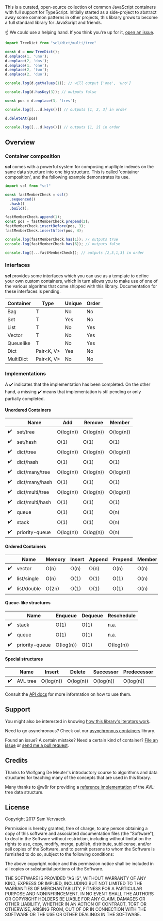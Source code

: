 
This is a curated, open-source collection of common JavaScript containers with
full support for TypeScript. Initially started as a side-project to abstract
away some common patterns in other projects, this library grows to become 
a full standard library for JavaScript and friends.

:point_up: We could use a helping hand. If you think you're up for it,
[open an issue](https://github.com/samvv/typescript-containers/issues/new).

```ts
import TreeDict from "scl/dict/multi/tree"

const d = new TreeDict();
d.emplace(1, 'uno');
d.emplace(2, 'dos');
d.emplace(1, 'one');
d.emplace(2, 'two');
d.emplace(2, 'duo');

console.log(d.getValues(1)); // will output ['one', 'uno']

console.log(d.hasKey(3)); // outputs false

const pos = d.emplace(3, 'tres');

console.log([...d.keys()]) // outputs [1, 2, 3] in order

d.deleteAt(pos)

console.log([...d.keys()]) // outputs [1, 2] in order

```

## Overview

### Container composition

**scl** comes with a powerful system for composing mupltiple indexes on the same
data structure into one big structure. This is called 'container composition',
and the following example demonstrates its use.

```ts
import scl from "scl"

const fastMemberCheck = scl()
  .sequenced()
  .hash()
  .build();

fastMemberCheck.append(1);
const pos = fastMemberCheck.prepend(2);
fastMemberCheck.insertBefore(pos, 3);
fastMemberCheck.insertAfter(pos, 4);

console.log(fastMemberCheck.has(1)); // outputs true
console.log(fastMemberCheck.has(6)); // outputs false

console.log([...fastMemberCheck]); // outputs [2,3,1,3] in order

```

### Interfaces

**scl** provides some interfaces which you can use as a template to define your
own custom containers, which in turn allows you to make use of one of the
various algoritms that come shipped with this library. Documentation for these
interfaces is pending.

| Container        | Type                  | Unique | Order     |
|------------------|-----------------------|--------|-----------|
| Bag              | T                     | No     | No        |
| Set              | T                     | Yes    | No        |
| List             | T                     | No     | Yes       |
| Vector           | T                     | No     | Yes       |
| Queuelike        | T                     | No     | Yes       |
| Dict             | Pair&lt;K, V&gt;      | Yes    | No        |
| MultiDict        | Pair&lt;K, V&gt;      | No     | No        |

### Implementations

A :heavy_check_mark: indicates that the implementation has been completed. On the other hand, a
missing :heavy_check_mark: means that implementation is stil pending or only
partially completed.

#### Unordered Containers

|                    | Name               | Add       | Remove    | Member    |
|--------------------|--------------------|-----------|-----------|-----------|
| :heavy_check_mark: | set/tree           | O(log(n)) | O(log(n)) | O(log(n)) |
| :heavy_check_mark: | set/hash           | O(1)      | O(1)      | O(1)      |
| :heavy_check_mark: | dict/tree          | O(log(n)) | O(log(n)) | O(log(n)) |
| :heavy_check_mark: | dict/hash          | O(1)      | O(1)      | O(1)      |
| :heavy_check_mark: | dict/many/tree     | O(log(n)) | O(log(n)) | O(log(n)) |
| :heavy_check_mark: | dict/many/hash     | O(1)      | O(1)      | O(1)      |
| :heavy_check_mark: | dict/multi/tree    | O(log(n)) | O(log(n)) | O(log(n)) |
| :heavy_check_mark: | dict/multi/hash    | O(1)      | O(1)      | O(1)      |
| :heavy_check_mark: | queue              | O(1)      | O(1)      | O(n)      |
| :heavy_check_mark: | stack              | O(1)      | O(1)      | O(n)      |
| :heavy_check_mark: | priority-queue     | O(log(n)) | O(log(n)) | O(n)      |

#### Ordered Containers

|                    | Name               | Memory  | Insert  | Append  | Prepend | Member | At   | Next | Prev |
|--------------------|--------------------|---------|---------|---------|---------|--------|------|------|------|
| :heavy_check_mark: | vector             | O(n)    | O(n)    | O(n)    | O(n)    | O(n)   | O(1) | O(1) | O(1) |
| :heavy_check_mark: | list/single        | O(n)    | O(1)    | O(1)    | O(1)    | O(n)   | O(n) | O(1) | O(1) |
| :heavy_check_mark: | list/double        | O(2n)   | O(1)    | O(1)    | O(1)    | O(n)   | O(n) | O(1) | O(1) |

#### Queue-like structures

|                    | Name           | Enqueue   | Dequeue    | Reschedule   |
|--------------------|----------------|-----------|------------|--------------|
| :heavy_check_mark: | stack          | O(1)      | O(1)       | n.a.         |
| :heavy_check_mark: | queue          | O(1)      | O(1)       | n.a.         |
| :heavy_check_mark: | priority-queue | O(log(n)) | O(1)       | O(log(n))    |

#### Special structures

|                    | Name     | Insert    | Delete    | Successor | Predecessor |
|--------------------|----------|-----------|-----------|-----------|-------------|
| :heavy_check_mark: | AVL tree | O(log(n)) | O(log(n)) | O(log(n)) | O(log(n))   | 

Consult the [API docs](http://samvv.github.io/project/sync-containers) for more information on how to use them.

## Support

You might also be interested in knowing [how this library's iterators
work](http://github.com/samvv/typescript-containers/wiki/Iterators).

Need to go asynchronous? Check out our [asynchronous
containers](https://github.com/samvv/typescript-async-containers) library.

Found an issue? A certain mistake? Need a certain kind of container? [File an
issue](https://github.com/samvv/typescript-containers/issues) or [send me a
pull request](https://github.com/samvv/typescript-containers/pulls).

## Credits

Thanks to Wolfgang De Meuter's introductory course to algorithms and data
structures for teaching many of the concepts that are used in this library.

Many thanks to @w8r for providing a [reference implementation](https://github.com/w8r/avl) of the AVL-tree data structure.

## License

Copyright 2017 Sam Vervaeck

Permission is hereby granted, free of charge, to any person obtaining a copy of
this software and associated documentation files (the "Software"), to deal in
the Software without restriction, including without limitation the rights to
use, copy, modify, merge, publish, distribute, sublicense, and/or sell copies
of the Software, and to permit persons to whom the Software is furnished to do
so, subject to the following conditions:

The above copyright notice and this permission notice shall be included in all
copies or substantial portions of the Software.

THE SOFTWARE IS PROVIDED "AS IS", WITHOUT WARRANTY OF ANY KIND, EXPRESS OR
IMPLIED, INCLUDING BUT NOT LIMITED TO THE WARRANTIES OF MERCHANTABILITY,
FITNESS FOR A PARTICULAR PURPOSE AND NONINFRINGEMENT. IN NO EVENT SHALL THE
AUTHORS OR COPYRIGHT HOLDERS BE LIABLE FOR ANY CLAIM, DAMAGES OR OTHER
LIABILITY, WHETHER IN AN ACTION OF CONTRACT, TORT OR OTHERWISE, ARISING FROM,
OUT OF OR IN CONNECTION WITH THE SOFTWARE OR THE USE OR OTHER DEALINGS IN THE
SOFTWARE.

